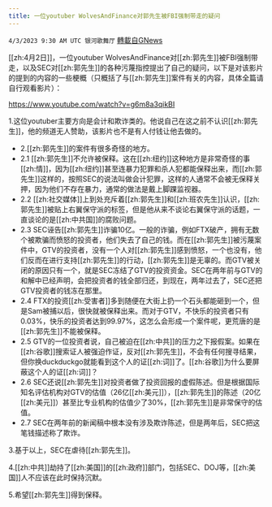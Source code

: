 ```yaml
---
title: 一位youtuber WolvesAndFinance对郭先生被FBI强制带走的疑问
---
```

`4/3/2023 9:30 AM UTC 银河歌舞厅` [轉載自GNews](https://gnews.org/articles/1068564)

[[zh:4月2日]]，一位youtuber WolvesAndFinance对[[zh:郭先生]]被FBI强制带走，以及SEC对[[zh:郭先生]]的各种污蔑指控提出了自己的疑问，以下是对该影片的提到的内容的一些梗概（只概括了与[[zh:郭先生]]案件有关的内容，具体全篇请自行观看影片）：

https://www.youtube.com/watch?v=g6m8a3qikBI

1.这位youtuber主要方向是会计和欺诈类的。他说自己在这之前不认识[[zh:郭先生]]，他的频道无人赞助，该影片也不是有人付钱让他去做的。

* 2.[[zh:郭先生]]的案件有很多奇怪的地方。
* 2.1 [[zh:郭先生]]不允许被保释。这在[[zh:纽约]]这种地方是非常奇怪的事[[zh:情]]，因为[[zh:纽约]]甚至连暴力犯罪和杀人犯都能保释出来，而[[zh:郭先生]]这样的，按照SEC的说法叫做会计犯罪，这样的人通常不会被无保释关押，因为他们不存在暴力，通常的做法是戴上脚踝监视器。
* 2.2 [[zh:社交媒体]]上到处充斥着[[zh:郭先生]]和[[zh:班农先生]]认识，[[zh:郭先生]]被贴上右翼保守派的标签，但是他从来不谈论右翼保守派的话题，一直谈论的是[[zh:中共国]]的腐败问题。
* 2.3 SEC诬告[[zh:郭先生]]诈骗10亿。一般的诈骗，例如FTX破产，拥有无数个被欺骗而愤怒的投资者，他们失去了自己的钱。而在[[zh:郭先生]]被污蔑案件中，GTV的投资者，没有一个人对[[zh:郭先生]]感到愤怒，一个也没有，他们反而在进行支持[[zh:郭先生]]的行动，[[zh:郭先生]]是无辜的。而GTV被关闭的原因只有一个，就是SEC冻结了GTV的投资资金。SEC在两年前与GTV的和解中已经声明，会把投资者的钱全部归还，到现在，两年过去了，SEC还把GTV投资者的钱冻在那里。
* 2.4 FTX的投资[[zh:受害者]]多到随便在大街上扔一个石头都能砸到一个，但是Sam被捕以后，很快就被保释出来。而对于GTV，不快乐的投资者只有0.03%，快乐的投资者达到99.97%，这怎么会形成一个案件呢，更荒唐的是[[zh:郭先生]]不能被保释。
* 2.5 GTV的一位投资者说，自己被迫在[[zh:中共]]的压力之下报假案。如果在[[zh:谷歌]]搜索证人被强迫作证，反对[[zh:郭先生]]，不会有任何搜寻结果，但你换duckduckgo就能看到这个人的证[[zh:词]]了。[[zh:谷歌]]为什么要屏蔽这个人的证[[zh:词]]？
* 2.6 SEC还说[[zh:郭先生]]对投资者做了投资回报的虚假陈述。但是根据国际知名评估机构对GTV的估值（26亿[[zh:美元]]），[[zh:郭先生]]的陈述（20亿[[zh:美元]]）甚至比专业机构的估值少了30%，[[zh:郭先生]]是非常保守的估值。
* 2.7 SEC在两年前的新闻稿中根本没有涉及欺诈陈述，但是两年后，SEC把这笔钱描述称了欺诈。

3.基于以上，SEC在虐待[[zh:郭先生]]。

4.[[zh:中共]]劫持了[[zh:美国]]的[[zh:政府]]部门，包括SEC、DOJ等，[[zh:美国]]人不应该在此时保持沉默。

5.希望[[zh:郭先生]]得到保释。
